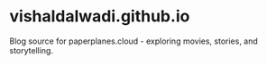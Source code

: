 # vishaldalwadi.github.io
Blog source for paperplanes.cloud - exploring movies, stories, and storytelling.
